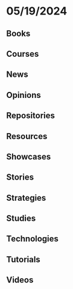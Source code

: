 # 05/19/2024

## Books

## Courses

## News

## Opinions

## Repositories

## Resources

## Showcases

## Stories

## Strategies

## Studies

## Technologies

## Tutorials

## Videos
